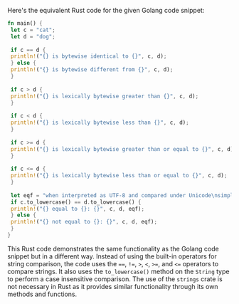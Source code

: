Here's the equivalent Rust code for the given Golang code snippet:
```rust
fn main() {
 let c = "cat";
 let d = "dog";
 
 if c == d {
 println!("{} is bytewise identical to {}", c, d);
 } else {
 println!("{} is bytewise different from {}", c, d);
 }
 
 if c > d {
 println!("{} is lexically bytewise greater than {}", c, d);
 }
 
 if c < d {
 println!("{} is lexically bytewise less than {}", c, d);
 }
 
 if c >= d {
 println!("{} is lexically bytewise greater than or equal to {}", c, d);
 }
 
 if c <= d {
 println!("{} is lexically bytewise less than or equal to {}", c, d);
 }
 
 let eqf = "when interpreted as UTF-8 and compared under Unicode\nsimple case folding rules.";
 if c.to_lowercase() == d.to_lowercase() {
 println!("{} equal to {}: {}", c, d, eqf);
 } else {
 println!("{} not equal to {}: {}", c, d, eqf);
 }
}
```
This Rust code demonstrates the same functionality as the Golang code snippet but in a different way. Instead of using the built-in operators for string comparison, the code uses the `==`, `!=`, `>`, `<`, `>=`, and `<=` operators to compare strings. It also uses the `to_lowercase()` method on the `String` type to perform a case insensitive comparison. The use of the `strings` crate is not necessary in Rust as it provides similar functionality through its own methods and functions.

